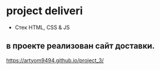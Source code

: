 # project deliveri
* Стек HTML, CSS & JS
## в проекте реализован сайт доставки.
https://artyom9494.github.io/project_3/
